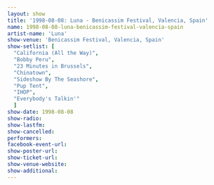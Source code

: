 ```yaml
---
layout: show
title: '1998-08-08: Luna - Benicassim Festival, Valencia, Spain'
name: 1998-08-08-luna-benicassim-festival-valencia-spain
artist-name: 'Luna'
show-venue: 'Benicassim Festival, Valencia, Spain'
show-setlist: [
  "California (All the Way)",
  "Bobby Peru",
  "23 Minutes in Brussels",
  "Chinatown",
  "Sideshow By The Seashore",
  "Pup Tent",
  "IHOP",
  "Everybody's Talkin'"
  ]
show-date: 1998-08-08
show-radio: 
show-lastfm: 
show-cancelled: 
performers: 
facebook-event-url: 
show-poster-url: 
show-ticket-url: 
show-venue-website: 
show-additional: 
---
```


